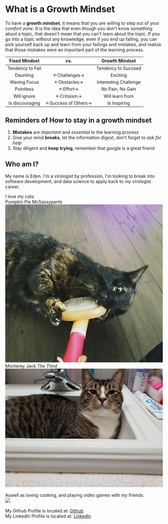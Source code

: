 # What is a Growth Mindset

To have a **growth mindset**, it means that you are willing to step out of your <em>comfort zone</em>.
It is the idea that even though you don't know something about a topic, that doesn't mean that you can't learn about the topic. 
If you go into a topic without any knowledge, even if you end up failing, you can pick yourself back up and learn from your failings and mistakes, and realize that those mistakes were an important part of the learning process. 

|Fixed Mindset|vs.|Growth Mindset|
|:---:|:---:| :---: |
| Tendency to Fail||Tendency to Succeed|
|Daunting|<-Challenges->|Exciting|
|Waning Focus|<-Obstacles->|Interesting Challenge|
|Pointless|<-Effort->|No Pain, No Gain|
|Will ignore| <-Critisism->|Will learn from|
|Is discouraging|<-Success of Others->|Is Inspiring|

## Reminders of How to stay in a growth mindset

1. **Mistakes** are <em>important</em> and <em>essential</em> to the learning process
2. Give your mind **breaks**, let the information digest, don't forget to <em>ask for help</em>
3. Stay diligent and **keep trying**, remember that <em>google</em> is a great friend


## Who am I?

My name is Eden. 
I'm a virologist by profession, I'm looking to break into software development, and data science to apply back to my virologist career.

I love my cats: <br>
Pumpkin Pie McSassypants <br>
![Cat 1](https://github.com/eden-brekke/reading-notes/blob/main/237272219_1199336533884232_1302703919507046087_n.jpg) <br>
Monterey Jack <em>The Third</em> <br>
![Cat 2](https://github.com/eden-brekke/reading-notes/blob/main/268024169_1358846637886415_6077591389068869970_n.jpg) <br>

Aswell as loving cooking, and playing video games with my friends. <br>
![](https://github.com/eden-brekke/reading-notes/blob/main/bigscarytank.png) <br>

My Github Profile is located at: [Github](https://github.com/eden-brekke) <br>
My LinkedIn Profile is located at: [LinkedIn](https://www.linkedin.com/in/eden-brekke-b418a122a/)
